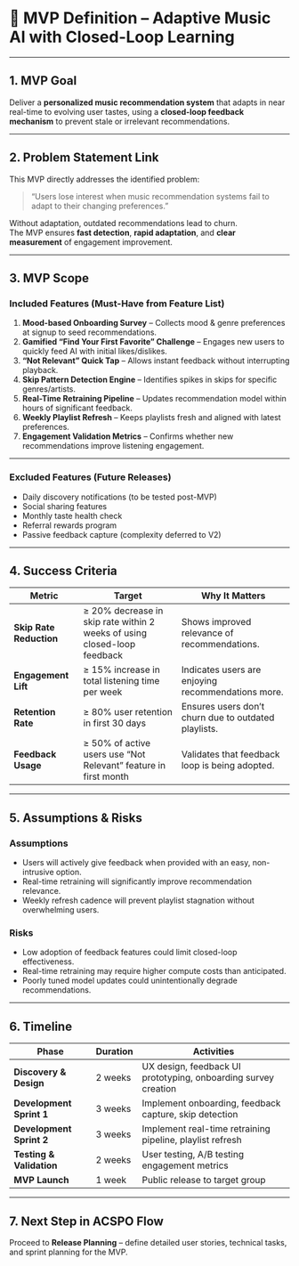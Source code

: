 # 🚀 MVP Definition – Adaptive Music AI with Closed-Loop Learning

---

## 1. MVP Goal
Deliver a **personalized music recommendation system** that adapts in near real-time to evolving user tastes, using a **closed-loop feedback mechanism** to prevent stale or irrelevant recommendations.

---

## 2. Problem Statement Link
This MVP directly addresses the identified problem:
> “Users lose interest when music recommendation systems fail to adapt to their changing preferences.”

Without adaptation, outdated recommendations lead to churn.  
The MVP ensures **fast detection**, **rapid adaptation**, and **clear measurement** of engagement improvement.

---

## 3. MVP Scope

### Included Features (Must-Have from Feature List)
1. **Mood-based Onboarding Survey** – Collects mood & genre preferences at signup to seed recommendations.
2. **Gamified “Find Your First Favorite” Challenge** – Engages new users to quickly feed AI with initial likes/dislikes.
3. **“Not Relevant” Quick Tap** – Allows instant feedback without interrupting playback.
4. **Skip Pattern Detection Engine** – Identifies spikes in skips for specific genres/artists.
5. **Real-Time Retraining Pipeline** – Updates recommendation model within hours of significant feedback.
6. **Weekly Playlist Refresh** – Keeps playlists fresh and aligned with latest preferences.
7. **Engagement Validation Metrics** – Confirms whether new recommendations improve listening engagement.

---

### Excluded Features (Future Releases)
- Daily discovery notifications (to be tested post-MVP)
- Social sharing features
- Monthly taste health check
- Referral rewards program
- Passive feedback capture (complexity deferred to V2)

---

## 4. Success Criteria

| Metric | Target | Why It Matters |
|--------|--------|----------------|
| **Skip Rate Reduction** | ≥ 20% decrease in skip rate within 2 weeks of using closed-loop feedback | Shows improved relevance of recommendations. |
| **Engagement Lift** | ≥ 15% increase in total listening time per week | Indicates users are enjoying recommendations more. |
| **Retention Rate** | ≥ 80% user retention in first 30 days | Ensures users don’t churn due to outdated playlists. |
| **Feedback Usage** | ≥ 50% of active users use “Not Relevant” feature in first month | Validates that feedback loop is being adopted. |

---

## 5. Assumptions & Risks
### Assumptions
- Users will actively give feedback when provided with an easy, non-intrusive option.
- Real-time retraining will significantly improve recommendation relevance.
- Weekly refresh cadence will prevent playlist stagnation without overwhelming users.

### Risks
- Low adoption of feedback features could limit closed-loop effectiveness.
- Real-time retraining may require higher compute costs than anticipated.
- Poorly tuned model updates could unintentionally degrade recommendations.

---

## 6. Timeline
| Phase | Duration | Activities |
|-------|----------|------------|
| **Discovery & Design** | 2 weeks | UX design, feedback UI prototyping, onboarding survey creation |
| **Development Sprint 1** | 3 weeks | Implement onboarding, feedback capture, skip detection |
| **Development Sprint 2** | 3 weeks | Implement real-time retraining pipeline, playlist refresh |
| **Testing & Validation** | 2 weeks | User testing, A/B testing engagement metrics |
| **MVP Launch** | 1 week | Public release to target group |

---

## 7. Next Step in ACSPO Flow
Proceed to **Release Planning** – define detailed user stories, technical tasks, and sprint planning for the MVP.
